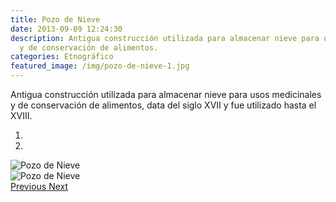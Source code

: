 ```yaml
---
title: Pozo de Nieve
date: 2013-09-09 12:24:30
description: Antigua construcción utilizada para almacenar nieve para usos medicinales
  y de conservación de alimentos.
categories: Etnográfico
featured_image: /img/pozo-de-nieve-1.jpg
---
```



Antigua construcción utilizada para almacenar nieve para usos medicinales y de conservación de alimentos, data del siglo XVII y fue utilizado hasta el XVIII.

<div id="myCarousel" class="carousel slide" df-ride="carousel">
  <!-- Indicators -->
  <ol class="carousel-indicators">
    <li df-target="#myCarousel" df-slide-to="0" class="active"></li>
    <li df-target="#myCarousel" df-slide-to="1"></li>
  </ol>
  <!-- Wrapper for slides -->
  <div class="carousel-inner" role="listbox">
    <div class="item active">
      <img src="/img/pozo-de-nieve-1.jpg" alt="Pozo de Nieve">
    </div>
    <div class="item">
      <img src="/img/pozo-de-nieve-2.jpg" alt="Pozo de Nieve">
    </div>
  <!-- Left and right controls -->
  <a class="left carousel-control" href="#myCarousel" role="button" df-slide="prev">
    <span class="glyphicon glyphicon-chevron-left" aria-hidden="true"></span>
    <span class="sr-only">Previous</span>
  </a>
  <a class="right carousel-control" href="#myCarousel" role="button" df-slide="next">
    <span class="glyphicon glyphicon-chevron-right" aria-hidden="true"></span>
    <span class="sr-only">Next</span>
  </a>
</div>
